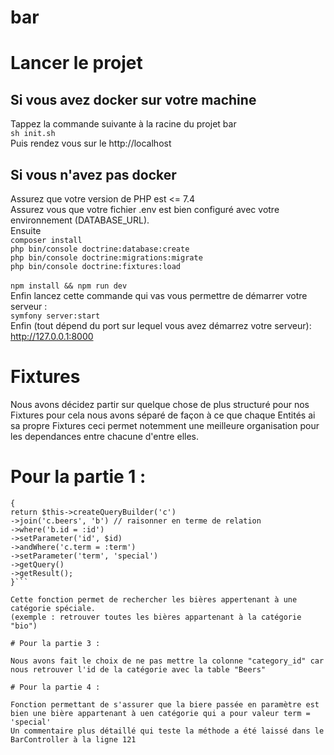 # bar

# Lancer le projet
## Si vous avez docker sur votre machine
Tappez la commande suivante à la racine du projet bar
<br>
```sh init.sh```
<br>
Puis rendez vous sur le http://localhost

## Si vous n'avez pas docker
Assurez que votre version de PHP est <= 7.4
<br>
Assurez vous que votre fichier .env est bien configuré avec votre environnement (DATABASE_URL).
<br>
Ensuite
<br>
```composer install```
<br>
```php bin/console doctrine:database:create```
<br>
```php bin/console doctrine:migrations:migrate```
<br>
```php bin/console doctrine:fixtures:load```
<br>
<br>
```npm install && npm run dev```
<br>
Enfin lancez cette commande qui vas vous permettre de démarrer votre serveur :
<br>
```symfony server:start```
<br>
Enfin (tout dépend du port sur lequel vous avez démarrez votre serveur): http://127.0.0.1:8000
# Fixtures

Nous avons décidez partir sur quelque chose de plus structuré pour nos Fixtures pour cela nous avons séparé de façon à ce que chaque Entités ai sa propre Fixtures ceci permet notemment une meilleure organisation pour les dependances entre chacune d'entre elles.

# Pour la partie 1 :

```public function findCatSpecial(int $id)
{
return $this->createQueryBuilder('c')
->join('c.beers', 'b') // raisonner en terme de relation
->where('b.id = :id')
->setParameter('id', $id)
->andWhere('c.term = :term')
->setParameter('term', 'special')
->getQuery()
->getResult();
}```

Cette fonction permet de rechercher les bières appertenant à une catégorie spéciale.
(exemple : retrouver toutes les bières appartenant à la catégorie "bio")

# Pour la partie 3 :

Nous avons fait le choix de ne pas mettre la colonne "category_id" car nous retrouver l'id de la catégorie avec la table "Beers" 

# Pour la partie 4 :

Fonction permettant de s'assurer que la biere passée en paramètre est bien une bière appartenant à uen catégorie qui a pour valeur term = 'special'
Un commentaire plus détaillé qui teste la méthode a été laissé dans le BarController à la ligne 121